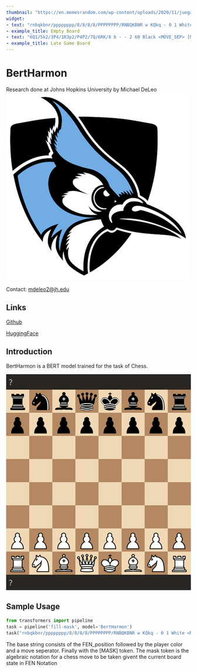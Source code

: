 ```yaml
---
thumbnail: "https://en.memesrandom.com/wp-content/uploads/2020/11/juega-ajedrez.jpeg"
widget:
- text: "rnbqkbnr/pppppppp/8/8/8/8/PPPPPPPP/RNBQKBNR w KQkq - 0 1 White <MOVE_SEP> [MASK]"
- example_title: Empty Board
- text: "6Q1/5k2/3P4/1R3p2/P4P2/7Q/6RK/8 b - - 2 60 Black <MOVE_SEP> [MASK]"
- example_title: Late Game Board
---
```




# BertHarmon

Research done at Johns Hopkins University by Michael DeLeo![iu-13](logo.png)

Contact: mdeleo2@jh.edu

## Links

[Github](https://github.com/deleomike/NLP-Chess)

[HuggingFace](https://huggingface.co/squish/BertHarmon)

## Introduction

BertHarmon is a BERT model trained for the task of Chess.

![IMG_0145](chess-example.GIF)

## Sample Usage

```python
from transformers import pipeline
task = pipeline('fill-mask', model='BertHarmon')
task("rnbqkbnr/pppppppp/8/8/8/8/PPPPPPPP/RNBQKBNR w KQkq - 0 1 White <MOVE_SEP> [MASK]")
```

The base string consists of the FEN_position followed by the player color and a move seperator. Finally with the [MASK] token. The mask token is the algebraic notation for a chess move to be taken givent the current board state in FEN Notation